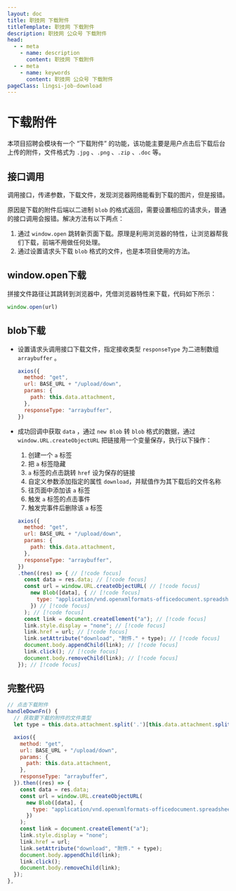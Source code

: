 ```yaml
---
layout: doc
title: 职技网 下载附件
titleTemplate: 职技网 下载附件
description: 职技网 公众号 下载附件
head:
  - - meta
    - name: description
      content: 职技网 下载附件
  - - meta
    - name: keywords
      content: 职技网 公众号 下载附件
pageClass: lingsi-job-download
---
```


# 下载附件

本项目招聘会模块有一个 “下载附件” 的功能，该功能主要是用户点击后下载后台上传的附件，文件格式为 `.jpg` 、`.png` 、`.zip` 、`.doc` 等。

## 接口调用

调用接口，传递参数，下载文件，发现浏览器网络能看到下载的图片，但是报错。

原因是下载的附件后端以二进制 `blob` 的格式返回，需要设置相应的请求头，普通的接口调用会报错。解决方法有以下两点：

1. 通过 `window.open` 跳转新页面下载。原理是利用浏览器的特性，让浏览器帮我们下载，前端不用做任何处理。
2. 通过设置请求头下载 `blob` 格式的文件，也是本项目使用的方法。

## window.open下载

拼接文件路径让其跳转到浏览器中，凭借浏览器特性来下载，代码如下所示：
```js
window.open(url)
```

## blob下载

- 设置请求头调用接口下载文件，指定接收类型 `responseType` 为二进制数组 `arraybuffer` 。

  ```js
  axios({
    method: "get",
    url: BASE_URL + "/upload/down",
    params: {
      path: this.data.attachment,
    },
    responseType: "arraybuffer",
  })
  ```

- 成功回调中获取 `data` ，通过 `new Blob` 转 `blob` 格式的数据，通过 `window.URL.createObjectURL` 把链接用一个变量保存，执行以下操作：

  1. 创建一个 `a` 标签
  2. 把 `a` 标签隐藏
  3. `a` 标签的点击跳转 `href` 设为保存的链接
  4. 自定义参数添加指定的属性 `download`，并赋值作为其下载后的文件名称
  5. 往页面中添加该 `a` 标签
  6. 触发 `a` 标签的点击事件
  7. 触发完事件后删除该 `a` 标签

  ```js
  axios({
    method: "get",
    url: BASE_URL + "/upload/down",
    params: {
      path: this.data.attachment,
    },
    responseType: "arraybuffer",
  })
  .then((res) => { // [!code focus]
    const data = res.data; // [!code focus]
    const url = window.URL.createObjectURL( // [!code focus]
      new Blob([data], { // [!code focus]
        type: "application/vnd.openxmlformats-officedocument.spreadsheetml.sheet", // [!code focus]
      }) // [!code focus]
    ); // [!code focus]
    const link = document.createElement("a"); // [!code focus]
    link.style.display = "none"; // [!code focus]
    link.href = url; // [!code focus]
    link.setAttribute("download", "附件." + type); // [!code focus]
    document.body.appendChild(link); // [!code focus]
    link.click(); // [!code focus]
    document.body.removeChild(link); // [!code focus]
  }); // [!code focus]
  ```

## 完整代码

```js
// 点击下载附件
handleDownFn() {
  // 获取要下载的附件的文件类型
  let type = this.data.attachment.split('.')[this.data.attachment.split('.').length - 1]

  axios({
    method: "get",
    url: BASE_URL + "/upload/down",
    params: {
      path: this.data.attachment,
    },
    responseType: "arraybuffer",
  }).then((res) => {
    const data = res.data;
    const url = window.URL.createObjectURL(
      new Blob([data], {
        type: "application/vnd.openxmlformats-officedocument.spreadsheetml.sheet",
      })
    );
    const link = document.createElement("a");
    link.style.display = "none";
    link.href = url;
    link.setAttribute("download", "附件." + type);
    document.body.appendChild(link);
    link.click();
    document.body.removeChild(link);
  });
},
```




